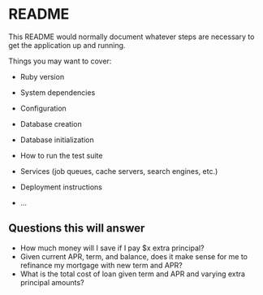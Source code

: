 # README

This README would normally document whatever steps are necessary to get the
application up and running.

Things you may want to cover:

* Ruby version

* System dependencies

* Configuration

* Database creation

* Database initialization

* How to run the test suite

* Services (job queues, cache servers, search engines, etc.)

* Deployment instructions

* ...


## Questions this will answer
* How much money will I save if I pay $x extra principal?
* Given current APR, term, and balance, does it make sense for me to refinance my mortgage with new term and APR?
* What is the total cost of loan given term and APR and varying extra principal amounts?
